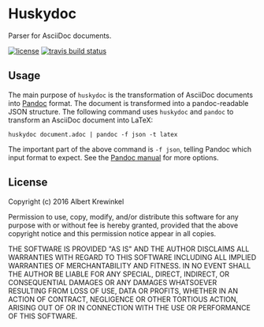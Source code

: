 Huskydoc
========

Parser for AsciiDoc documents.

[![license](https://img.shields.io/badge/license-ISC-brightgreen.svg)](https://opensource.org/licenses/isc-license)
[![travis build status](https://img.shields.io/travis/tarleb/huskydoc.svg)](https://travis-ci.org/tarleb/huskydoc)

Usage
-----

The main purpose of `huskydoc` is the transformation of AsciiDoc documents
into [Pandoc](http://pandoc.org) format. The document is transformed into a
pandoc-readable JSON structure. The following command uses `huskydoc` and
`pandoc` to transform an AsciiDoc document into LaTeX:

    huskydoc document.adoc | pandoc -f json -t latex

The important part of the above command is `-f json`, telling Pandoc which input
format to expect. See the [Pandoc manual](https://pandoc.org/MANUAL.html) for
more options.

License
-------

Copyright (c) 2016 Albert Krewinkel

Permission to use, copy, modify, and/or distribute this software for any purpose
with or without fee is hereby granted, provided that the above copyright notice
and this permission notice appear in all copies.

THE SOFTWARE IS PROVIDED "AS IS" AND THE AUTHOR DISCLAIMS ALL WARRANTIES WITH
REGARD TO THIS SOFTWARE INCLUDING ALL IMPLIED WARRANTIES OF MERCHANTABILITY AND
FITNESS. IN NO EVENT SHALL THE AUTHOR BE LIABLE FOR ANY SPECIAL, DIRECT,
INDIRECT, OR CONSEQUENTIAL DAMAGES OR ANY DAMAGES WHATSOEVER RESULTING FROM LOSS
OF USE, DATA OR PROFITS, WHETHER IN AN ACTION OF CONTRACT, NEGLIGENCE OR OTHER
TORTIOUS ACTION, ARISING OUT OF OR IN CONNECTION WITH THE USE OR PERFORMANCE OF
THIS SOFTWARE.
